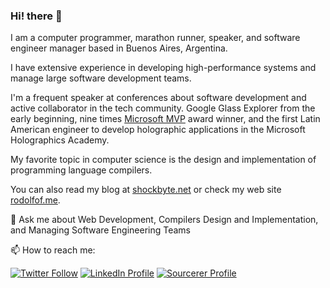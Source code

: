 ### Hi! there 👋

I am a computer programmer, marathon runner, speaker, and software engineer manager based in Buenos Aires, Argentina.

I have extensive experience in developing high-performance systems and manage large software development teams.


I'm a frequent speaker at conferences about software development and active collaborator in the tech community. Google Glass Explorer from the early beginning, nine times [Microsoft MVP](https://mvp.microsoft.com/en-us/PublicProfile/4034702?fullName=Rodolfo%20Finochietti) award winner, and the first Latin American engineer to develop holographic applications in the Microsoft Holographics Academy.

My favorite topic in computer science is the design and implementation of programming language compilers.

You can also read my blog at [shockbyte.net](https://shockbyte.net) or check my web site [rodolfof.me](http://rodolfof.me).

💬 Ask me about Web Development, Compilers Design and Implementation, and Managing Software Engineering Teams

📫 How to reach me: 

<a href="https://twitter.com/intent/follow?screen_name=rodolfof"><img alt="Twitter Follow" src="https://img.shields.io/twitter/follow/rodolfof?style=social" alt="Twitter"></a>
<a href="https://www.linkedin.com/in/rodolfof"><img src="https://img.shields.io/badge/LinkedIn-Profile-blue?style=plastic" alt="LinkedIn Profile"></a>
<a href="https://sourcerer.io/rfinochi"><img src="https://img.shields.io/badge/Sourcerer-Profile-brightgreen?style=plastic" alt="Sourcerer Profile"></a>
 
